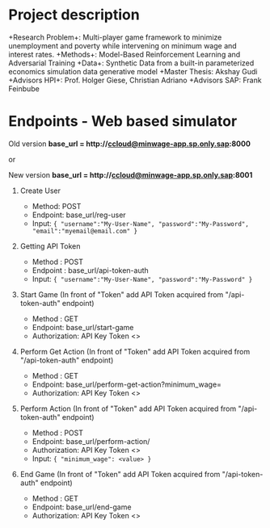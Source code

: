 # Project description
+Research Problem+: Multi-player game framework to minimize unemployment and poverty while intervening on minimum wage and interest rates.
+Methods+: Model-Based Reinforcement Learning and Adversarial Training
+Data+: Synthetic Data from a built-in parameterized economics simulation data generative model
+Master Thesis: Akshay Gudi
+Advisors HPI+: Prof. Holger Giese, Christian Adriano 
+Advisors SAP: Frank Feinbube

# Endpoints - Web based simulator


Old version **base_url = http://ccloud@minwage-app.sp.only.sap:8000**

or

New version **base_url = http://ccloud@minwage-app.sp.only.sap:8001**

1. Create User
    * Method: POST
    * Endpoint: base_url/reg-user
    * Input: ```{ "username":"My-User-Name", "password":"My-Password", "email":"myemail@email.com" }```
    
2. Getting API Token
    * Method : POST
    * Endpoint : base_url/api-token-auth
    * Input: ```{ "username":"My-User-Name", "password":"My-Password" }```

3. Start Game (In front of "Token" add API Token acquired from "/api-token-auth" endpoint)
    * Method : GET
    * Endpoint: base_url/start-game
    * Authorization: API Key  Token <>

4. Perform Get Action (In front of "Token" add API Token acquired from "/api-token-auth" endpoint)
    * Method : GET
    * Endpoint: base_url/perform-get-action?minimum_wage=<value for minimum wage>
    * Authorization: API Key  Token <>

5. Perform Action (In front of "Token" add API Token acquired from "/api-token-auth" endpoint)
    * Method : POST
    * Endpoint: base_url/perform-action/<action-value>
    * Authorization: API Key  Token <>
    * Input: ```{ "minimum_wage": <value> }```
  
6. End Game (In front of "Token" add API Token acquired from "/api-token-auth" endpoint)
    * Method : GET
    * Endpoint: base_url/end-game
    * Authorization: API Key  Token <>
